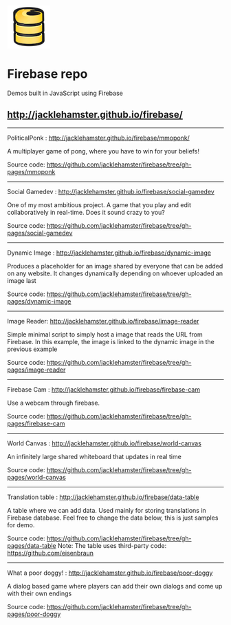 ![Firebase](https://raw.githubusercontent.com/jacklehamster/firebase/gh-pages/images/firebase_100x100.png)

# Firebase repo
Demos built in JavaScript using Firebase
## http://jacklehamster.github.io/firebase/


____

PoliticalPonk : http://jacklehamster.github.io/firebase/mmoponk/

A multiplayer game of pong, where you have to win for your beliefs!

Source code: https://github.com/jacklehamster/firebase/tree/gh-pages/mmoponk


____

Social Gamedev : http://jacklehamster.github.io/firebase/social-gamedev

One of my most ambitious project. A game that you play and edit collaboratively in real-time. Does it sound crazy to you?

Source code: https://github.com/jacklehamster/firebase/tree/gh-pages/social-gamedev


____

Dynamic Image : http://jacklehamster.github.io/firebase/dynamic-image

Produces a placeholder for an image shared by everyone that can be added on any website. It changes dynamically depending on whoever uploaded an image last

Source code: https://github.com/jacklehamster/firebase/tree/gh-pages/dynamic-image

____

Image Reader: http://jacklehamster.github.io/firebase/image-reader

Simple minimal script to simply host a image that reads the URL from Firebase. In this example, the image is linked to the dynamic image in the previous example

Source code: https://github.com/jacklehamster/firebase/tree/gh-pages/image-reader
____


Firebase Cam : http://jacklehamster.github.io/firebase/firebase-cam

Use a webcam through firebase.

Source code: https://github.com/jacklehamster/firebase/tree/gh-pages/firebase-cam
____


World Canvas : http://jacklehamster.github.io/firebase/world-canvas

An infinitely large shared whiteboard that updates in real time

Source code: https://github.com/jacklehamster/firebase/tree/gh-pages/world-canvas
 
 ____

Translation table : http://jacklehamster.github.io/firebase/data-table

A table where we can add data. Used mainly for storing translations in Firebase database. Feel free to change the data below, this is just samples for demo.

Source code: https://github.com/jacklehamster/firebase/tree/gh-pages/data-table
Note: The table uses third-party code: https://github.com/eisenbraun
 
____
 
What a poor doggy! : http://jacklehamster.github.io/firebase/poor-doggy

A dialog based game where players can add their own dialogs and come up with their own endings

Source code: https://github.com/jacklehamster/firebase/tree/gh-pages/poor-doggy
